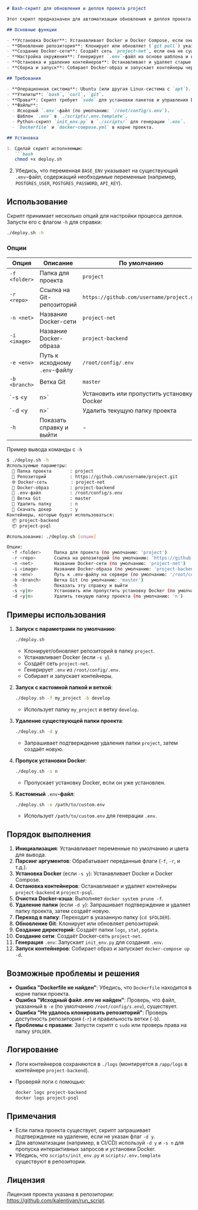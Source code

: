 ```markdown
# Bash-скрипт для обновления и деплоя проекта project

Этот скрипт предназначен для автоматизации обновления и деплоя проекта `project` из Git-репозитория, установки Docker (при необходимости), создания Docker-сети, настройки окружения и запуска контейнеров с помощью Docker Compose.

## Основные функции

- **Установка Docker**: Устанавливает Docker и Docker Compose, если они не установлены, или обновляет их.
- **Обновление репозитория**: Клонирует или обновляет (`git pull`) указанный Git-репозиторий.
- **Создание Docker-сети**: Создаёт сеть `project-net`, если она не существует.
- **Настройка окружения**: Генерирует `.env`-файл на основе шаблона и исходного файла окружения.
- **Остановка и удаление контейнеров**: Останавливает и удаляет старые контейнеры (`project-backend`, `project-psql`).
- **Сборка и запуск**: Собирает Docker-образ и запускает контейнеры через `docker-compose`.

## Требования

- **Операционная система**: Ubuntu (или другая Linux-система с `apt`).
- **Утилиты**: `bash`, `curl`, `git`.
- **Права**: Скрипт требует `sudo` для установки пакетов и управления Docker.
- **Файлы**:
  - Исходный `.env`-файл (по умолчанию: `/root/config/s.env`).
  - Шаблон `.env` в `./scripts/.env.template`.
  - Python-скрипт `init_env.py` в `./scripts/` для генерации `.env`.
  - `Dockerfile` и `docker-compose.yml` в корне проекта.

## Установка

1. Сделай скрипт исполняемым:
   ```bash
   chmod +x deploy.sh
```

2. Убедись, что переменная `BASE_ENV` указывает на существующий `.env`-файл, содержащий необходимые переменные (например, `POSTGRES_USER`, `POSTGRES_PASSWORD`, `API_KEY`).

## Использование

Скрипт принимает несколько опций для настройки процесса деплоя. Запусти его с флагом `-h` для справки:

```bash
./deploy.sh -h
```

### Опции

| Опция | Описание | По умолчанию |
| --- | --- | --- |
| `-f <folder>` | Папка для проекта | `project` |
| `-r <repo>` | Ссылка на Git-репозиторий | `https://github.com/username/project.git` |
| `-n <net>` | Название Docker-сети | `project-net` |
| `-i <image>` | Название Docker-образа | `project-backend` |
| `-e <env>` | Путь к исходному `.env`-файлу | `/root/config/.env` |
| `-b <branch>` | Ветка Git | `master` |
| \`-s &lt;y | n&gt;\` | Установить или пропустить установку Docker |
| \`-d &lt;y | n&gt;\` | Удалить текущую папку проекта |
| `-h` | Показать справку и выйти | \- |

Пример вывода команды с `-h`

```bash
$ ./deploy.sh -h
Используемые параметры:
  📁 Папка проекта       : project
  🔗 Репозиторий         : https://github.com/username/project.git
  🌐 Docker-сеть         : project-net
  🐳 Docker-образ        : project-backend
  📄 .env-файл           : /root/config/s.env
  🌿 Ветка Git           : master
  🌿 Удалить папку       : n
  🌿 Скачать докер       : y
Контейнеры, которые будут использоваться:
  📦 project-backend
  📦 project-psql

Использование: ./deploy.sh [опции]

Опции:
  -f <folder>     Папка для проекта (по умолчанию: 'project')
  -r <repo>       Ссылка на репозиторий (по умолчанию: 'https://github...')
  -n <net>        Название Docker-сети (по умолчанию: 'project-net')
  -i <image>      Название Docker-образа (по умолчанию: 'project-backend')
  -e <env>        Путь к .env-файлу на сервере (по умолчанию: '/root/config/.env')
  -b <branch>     Ветка Git (по умолчанию: 'master')
  -h              Показать эту справку и выйти
  -s <y|n>        Установить или пропустить установку Docker (по умолчанию: 'y')
  -d <y|n>        Удалить текущую папку проекта (по умолчанию: 'n')
```

## Примеры использования

1. **Запуск с параметрами по умолчанию**:

   ```bash
   ./deploy.sh
   ```

   - Клонирует/обновляет репозиторий в папку `project`.
   - Устанавливает Docker (если `-s y`).
   - Создаёт сеть `project-net`.
   - Генерирует `.env` из `/root/config/.env`.
   - Собирает и запускает контейнеры.

2. **Запуск с кастомной папкой и веткой**:

   ```bash
   ./deploy.sh -f my_project -b develop
   ```

   - Использует папку `my_project` и ветку `develop`.

3. **Удаление существующей папки проекта**:

   ```bash
   ./deploy.sh -d y
   ```

   - Запрашивает подтверждение удаления папки `project`, затем создаёт новую.

4. **Пропуск установки Docker**:

   ```bash
   ./deploy.sh -s n
   ```

   - Пропускает установку Docker, если он уже установлен.

5. **Кастомный** `.env`**-файл**:

   ```bash
   ./deploy.sh -e /path/to/custom.env
   ```

   - Использует `/path/to/custom.env` для генерации `.env`.

## Порядок выполнения

 1. **Инициализация**: Устанавливает переменные по умолчанию и цвета для вывода.
 2. **Парсинг аргументов**: Обрабатывает переданные флаги (`-f`, `-r`, и т.д.).
 3. **Установка Docker** (если `-s y`): Устанавливает Docker и Docker Compose.
 4. **Остановка контейнеров**: Останавливает и удаляет контейнеры `project-backend` и `project-psql`.
 5. **Очистка Docker-кэша**: Выполняет `docker system prune -f`.
 6. **Удаление папки** (если `-d y`): Запрашивает подтверждение и удаляет папку проекта, затем создаёт новую.
 7. **Переход в папку**: Переходит в указанную папку (`cd $FOLDER`).
 8. **Обновление Git**: Клонирует или обновляет репозиторий.
 9. **Создание директорий**: Создаёт папки `logs`, `stat`, `pgdata`.
10. **Создание сети**: Создаёт Docker-сеть `project-net`.
11. **Генерация** `.env`: Запускает `init_env.py` для создания `.env`.
12. **Запуск контейнеров**: Собирает образ и запускает `docker-compose up -d`.

## Возможные проблемы и решения

- **Ошибка "Dockerfile не найден"**: Убедись, что `Dockerfile` находится в корне папки проекта.
- **Ошибка "Исходный файл .env не найден"**: Проверь, что файл, указанный в `-e` (по умолчанию `/root/config/s.env`), существует.
- **Ошибка "Не удалось клонировать репозиторий"**: Проверь доступность репозитория (`-r`) и правильность ветки (`-b`).
- **Проблемы с правами**: Запусти скрипт с `sudo` или проверь права на папку `$FOLDER`.

## Логирование

- Логи контейнеров сохраняются в `./logs` (монтируется в `/app/logs` в контейнере `project-backend`).
- Проверяй логи с помощью:

  ```bash
  docker logs project-backend
  docker logs project-psql
  ```

## Примечания

- Если папка проекта существует, скрипт запрашивает подтверждение на удаление, если не указан флаг `-d y`.
- Для автоматизации (например, в CI/CD) используй `-d y` и `-s n` для пропуска интерактивных запросов и установки Docker.
- Убедись, что `scripts/init_env.py` и `scripts/.env.template` существуют в репозитории.

## Лицензия

Лицензия проекта указана в репозитории: https://github.com/kalentivan/run_script.

```
```
